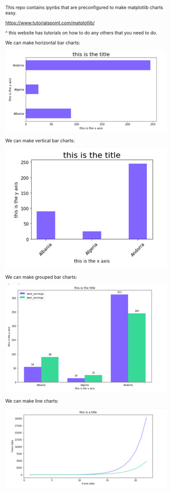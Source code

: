 This repo contains ipynbs that are preconfigured to make matplotlib charts easy.

https://www.tutorialspoint.com/matplotlib/

^ this website has tutorials on how to do any others that you need to do.




We can make horizontal bar charts:

![Screenshot](https://github.com/jamiesonpa/chart_wizards/blob/master/horizontal.png?raw=true)

We can make vertical bar charts:

![Screenshot](https://github.com/jamiesonpa/chart_wizards/blob/master/vertical.png?raw=true)

We can make grouped bar charts:

![Screenshot](https://github.com/jamiesonpa/chart_wizards/blob/master/grouped.png?raw=true)


We can make line charts:

![Screenshot](https://github.com/jamiesonpa/chart_wizards/blob/master/line.png?raw=true)
